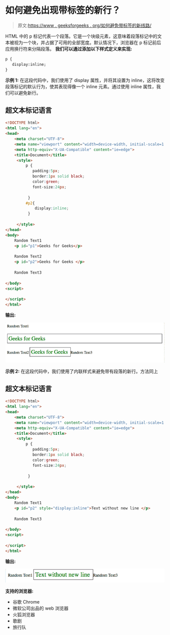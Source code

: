 # 如何避免出现带标签的新行？

> 原文:[https://www . geeksforgeeks . org/如何避免带标签的新线路/](https://www.geeksforgeeks.org/how-to-avoid-a-new-line-with-tag/)

HTML 中的 p 标记代表一个段落。它是一个块级元素，这意味着段落标记中的文本被视为一个块，并占据了可用的全部宽度。默认情况下，浏览器在 p 标记前后应用换行符来分隔段落。
**我们可以通过添加以下样式定义来实现:**

```html
p {
   display:inline;
}
```

**示例 1:**
在这段代码中，我们使用了 display 属性，并将其设置为 inline，这将改变段落标记的默认行为，使其表现得像一个 inline 元素。通过使用 inline 属性，我们可以避免新行。

## 超文本标记语言

```html
<!DOCTYPE html>
<html lang="en">
<head>
    <meta charset="UTF-8">
    <meta name="viewport" content="width=device-width, initial-scale=1.0">
    <meta http-equiv="X-UA-Compatible" content="ie=edge">
    <title>Document</title>
     <style>
         p {
            padding:5px;
            border:1px solid black;
            color:green;
            font-size:24px;

          }
         #p2{
             display:inline;
          }

     </style>
</head>
<body>
    Random Text1
    <p id="p1">Geeks for Geeks</p>

    Random Text2
    <p id="p2">Geeks for Geeks </p>

    Random Text3

</body>
<script>

</script>
</html>
```

**输出:**

![](img/d44911b6e3e6541d2a870b6059a40441.png)

**示例 2:**
在这段代码中，我们使用了内联样式来避免带有段落的新行。方法同上

## 超文本标记语言

```html
<!DOCTYPE html>
<html lang="en">
<head>
    <meta charset="UTF-8">
    <meta name="viewport" content="width=device-width, initial-scale=1.0">
    <meta http-equiv="X-UA-Compatible" content="ie=edge">
    <title>Document</title>
     <style>
         p {
            padding:5px;
            border:1px solid black;
            color:green;
            font-size:24px;

          }

     </style>
</head>
<body>
    Random Text1
    <p id="p2" style="display:inline">Text without new line </p>

    Random Text3

</body>
<script>

</script>
</html>
```

**输出:**

![](img/06552444fb9466776364b6dd1933bee8.png)

**支持的浏览器:**

*   谷歌 Chrome
*   微软公司出品的 web 浏览器
*   火狐浏览器
*   歌剧
*   旅行队